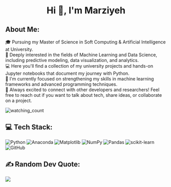 <h1 align="center"> Hi 👋, I'm Marziyeh</h1>

##  About Me:
🎓 Pursuing my Master of Science in Soft Computing & Artificial Intelligence at University.<br>
🎉 Deeply interested in the fields of Machine Learning and Data Science, including predictive modeling, data visualization, and analytics.<br>
💻 Here you'll find a collection of my university projects and hands-on Jupyter notebooks that document my journey with Python.<br>
🌱 I'm currently focused on strengthening my skills in machine learning frameworks and advanced programming techniques.<br>
🤝 Always excited to connect with other developers and researchers! Feel free to reach out if you want to talk about tech, share ideas, or collaborate on a project.<br>

<!--
🔭 I’m currently focused on advancing my Python skills and developing projects that integrate machine learning and data analysis.<br><br>🤖 I’m eager to collaborate on open-source projects, cross-functional teams, or initiatives that involve software development, problem-solving, and innovative solutions.<br><br>🤝 I’m seeking mentorship and guidance in advanced Python concepts, algorithms, and exploring emerging programming frameworks and tools.<br><br>🌱 I’m learning more about machine learning algorithms, data structures, and writing clean, efficient code.<br><br>💬 Feel free to ask me about Python programming, team collaboration in tech, software architecture, or strategies for success in computer science.
-->


<img src="https://komarev.com/ghpvc/?username=MarziyehAghabalasafar&color=brightgreen" alt="watching_count" />


## 💻 Tech Stack:
<!--
![C++](https://img.shields.io/badge/c++-%2300599C.svg?style=for-the-badge&logo=c%2B%2B&logoColor=white) 
![Java](https://img.shields.io/badge/java-%23ED8B00.svg?style=for-the-badge&logo=openjdk&logoColor=white) 
![HTML5](https://img.shields.io/badge/html5-%23E34F26.svg?style=for-the-badge&logo=html5&logoColor=white) 
-->
![Python](https://img.shields.io/badge/python-3670A0?style=for-the-badge&logo=python&logoColor=ffdd54) 
![Anaconda](https://img.shields.io/badge/Anaconda-%2344A833.svg?style=for-the-badge&logo=anaconda&logoColor=white) 
![Matplotlib](https://img.shields.io/badge/Matplotlib-%23ffffff.svg?style=for-the-badge&logo=Matplotlib&logoColor=black) 
![NumPy](https://img.shields.io/badge/numpy-%23013243.svg?style=for-the-badge&logo=numpy&logoColor=white) 
![Pandas](https://img.shields.io/badge/pandas-%23150458.svg?style=for-the-badge&logo=pandas&logoColor=white) 
![scikit-learn](https://img.shields.io/badge/scikit--learn-%23F7931E.svg?style=for-the-badge&logo=scikit-learn&logoColor=white) 
![GitHub](https://img.shields.io/badge/github-%23121011.svg?style=for-the-badge&logo=github&logoColor=white)


<!--
# 📊 GitHub Stats:
![](https://github-readme-stats.vercel.app/api/top-langs/?username=MarziyehAghabalasafar&theme=dark&hide_border=false&include_all_commits=false&count_private=false&layout=compact)<br/>
![](https://github-readme-stats.vercel.app/api?username=MarziyehAghabalasafar&theme=dark&hide_border=false&include_all_commits=false&count_private=false)<br/>
![](https://github-readme-streak-stats.herokuapp.com/?user=MarziyehAghabalasafar&theme=dark&hide_border=false)
-->

## ✍️ Random Dev Quote:
![](https://quotes-github-readme.vercel.app/api?type=horizontal&theme=radical)


<!-- 
### 🔝 Top Contributed Repo
![](https://github-contributor-stats.vercel.app/api?username=MarziyehAghabalasafar&limit=5&theme=gruvbox&combine_all_yearly_contributions=true)

---
[![](https://visitcount.itsvg.in/api?id=MarziyehAghabalasafar&icon=0&color=0)](https://visitcount.itsvg.in)
-->

